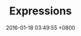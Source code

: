 ---
layout: project
title: Expressions
category: User Experience Design
project-slogan: User Experience Design Studio
work-head-image: http://placehold.it/1920x1000
client: Expressions 
date: 2016-01-18 03:49:55 +0800
website: www.example.com
website-url: http://www.example.com
description: Expressions is a User Experience agency that helps lifestyle inspired companies engage consumers and communicate with users with best practice.

# Work Presentation 1
big-image: http://placehold.it/1280x600
big-image-alt: Impressions

# Work Presentation 2
work-presentation-2-title: The Brand
work-presentation-2-description: >
    Etiam sit amet fringilla lacus. Pellentesque suscipit ante at ullamcorper pulvinar neque porttitor.
work-presentation-2-image: http://placehold.it/700x500
work-presentation-2-image-alt: Brand

# Work Presentation 3
work-presentation-3-title: The Second Part
work-presentation-3-description: >
    Nulla efficitur nibh in augue ullamcorper porta nec ultricies arcu.
work-presentation-3-image: http://placehold.it/700x500
work-presentation-3-image-alt: The Second Part

# Progress
research: 100
design: 100
development: 100

# Latest (Add these part if you want it to show on latest works)
latest: true
latest-thumbnail: http://placehold.it/500x500
latest-thumbnail-alt: Expressions
---
